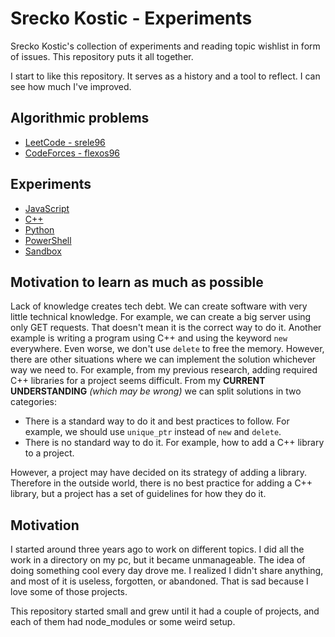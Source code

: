 # Srecko Kostic - Experiments

Srecko Kostic's collection of experiments and reading topic wishlist in form of issues. This repository puts it all together.

I start to like this repository. It serves as a history and a tool to reflect. I can see how much I've improved.

## Algorithmic problems

- [LeetCode - srele96](https://leetcode.com/srele96/)
- [CodeForces - flexos96](https://codeforces.com/profile/flexos96)

## Experiments

- [JavaScript](./javascript)
- [C++](./cpp)
- [Python](./python)
- [PowerShell](./powershell)
- [Sandbox](./sandbox)

## Motivation to learn as much as possible

Lack of knowledge creates tech debt. We can create software with very little technical knowledge. For example, we can create a big server using only GET requests. That doesn't mean it is the correct way to do it. Another example is writing a program using C++ and using the keyword `new` everywhere. Even worse, we don't use `delete` to free the memory. However, there are other situations where we can implement the solution whichever way we need to. For example, from my previous research, adding required C++ libraries for a project seems difficult. From my **CURRENT UNDERSTANDING** _(which may be wrong)_ we can split solutions in two categories:

- There is a standard way to do it and best practices to follow. For example, we should use `unique_ptr` instead of `new` and `delete`.
- There is no standard way to do it. For example, how to add a C++ library to a project.

However, a project may have decided on its strategy of adding a library. Therefore in the outside world, there is no best practice for adding a C++ library, but a project has a set of guidelines for how they do it.

## Motivation

I started around three years ago to work on different topics. I did all the work in a directory on my pc, but it became unmanageable. The idea of doing something cool every day drove me. I realized I didn't share anything, and most of it is useless, forgotten, or abandoned. That is sad because I love some of those projects.

This repository started small and grew until it had a couple of projects, and each of them had node_modules or some weird setup.
